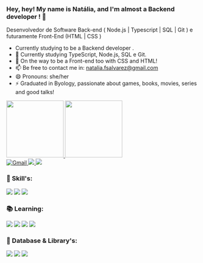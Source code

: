 ### Hey, hey! My name is Natália, and I'm almost a Backend developer ! 👋
Desenvolvedor de Software Back-end ( Node.js | Typescript | SQL | Git ) e futuramente Front-End (HTML | CSS )

- Currently studying to be a Backend developer .
- 🌱 Currently studying TypeScript, Node.js, SQL e Git.
- 🌱 On the way to be a Front-end too with CSS and HTML!
- 📫 Be free to contact me in: natalia.fsalvarez@gmail.com
- 😄 Pronouns: she/her
- ⚡ Graduated in Byology, passionate about games, books, movies, series and good talks!

<div>
	<a href="https://github.com/natiialvarez">
	<img height="150cm" src="https://github-readme-stats.vercel.app/api?username=natiialvarez&show_icons=true&theme=dracula"/>
	<img height="150cm" src ="https://github-readme-stats.vercel.app/api/top-langs/?username=natiialvarez&layout=compact&theme=dracula"/>
</div>

<div>
    <a href="mailto:natalia.fsalvarez@gmail.com">
        <img src="https://img.shields.io/badge/Gmail-D14836?style=for-the-badge&logo=gmail&logoColor=white" alt="Gmail">
    </a>
	<a href="https://www.instagram.com/natiialvarez_/">
		<img src="https://img.shields.io/badge/Instagram-E4405F?style=for-the-badge&logo=instagram&logoColor=white">
	</a>
	<a href="https://www.linkedin.com/in/natiialvarez/">
		<img src="https://img.shields.io/badge/LinkedIn-0077B5?style=for-the-badge&logo=linkedin&logoColor=white">
	</a>
	
</div>

### 🚀 Skill's:
<div>
<img src="https://img.shields.io/badge/JavaScript-F7DF1E?style=for-the-badge&logo=javascript&logoColor=black">
 <img src="https://img.shields.io/badge/Node.js-43853D?style=for-the-badge&logo=node.js&logoColor=black">
 <img src="https://img.shields.io/badge/TypeScript-007ACC?style=for-the-badge&logo=typescript&logoColor=black">
 </div>

### 📚 Learning:
 <div>
 <img src="https://img.shields.io/badge/Node.js-43853D?style=for-the-badge&logo=node.js&logoColor=black">
 <img src="https://img.shields.io/badge/TypeScript-007ACC?style=for-the-badge&logo=typescript&logoColor=black">
 <img src="https://img.shields.io/badge/CSS-239120?&style=for-the-badge&logo=css3&logoColor=white">
<img src="https://img.shields.io/badge/HTML-239120?style=for-the-badge&logo=html5&logoColor=white">

	 
 </div>
 
 ### 💾 Database & Library's:
 <div>
<img src="https://img.shields.io/badge/PostgreSQL-316192?style=for-the-badge&logo=postgresql&logoColor=white">
<img src="https://img.shields.io/badge/React-20232A?style=for-the-badge&logo=react&logoColor=white">
	 <img src="https://img.shields.io/badge/Express.js-404D59?style=for-the-badge">
  </div>
